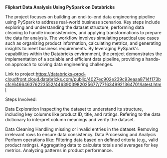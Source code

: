 **Flipkart Data Analysis Using PySpark on Databricks**

The project focuses on building an end-to-end data engineering pipeline using PySpark to address real-world business scenarios. Key steps include exploring and understanding the dataset structure, performing data cleaning to handle inconsistencies, and applying transformations to prepare the data for analysis. The workflow involves simulating practical use cases such as organizing product information, calculating metrics, and generating insights to meet business requirements. By leveraging PySpark's capabilities within the Databricks environment, the project demonstrates the implementation of a scalable and efficient data pipeline, providing a hands-on approach to solving data engineering challenges.


Link to project:https://databricks-prod-cloudfront.cloud.databricks.com/public/4027ec902e239c93eaaa8714f173bcfc/646646376223552/4463903982025677/7716349921364701/latest.html

Steps Involved:


Data Exploration
Inspecting the dataset to understand its structure, including key columns like product ID, title, and ratings.
Refering to the data dictionary to interpret column meanings and verify the dataset.

Data Cleaning
Handling missing or invalid entries in the dataset.
Removing irrelevant rows to ensure data consistency.
Data Processing and Analysis
Perform operations like:
Filtering data based on defined criteria (e.g., valid product ratings).
Aggregating data to calculate totals and averages for key metrics.
Analyzing patterns in product performance.
